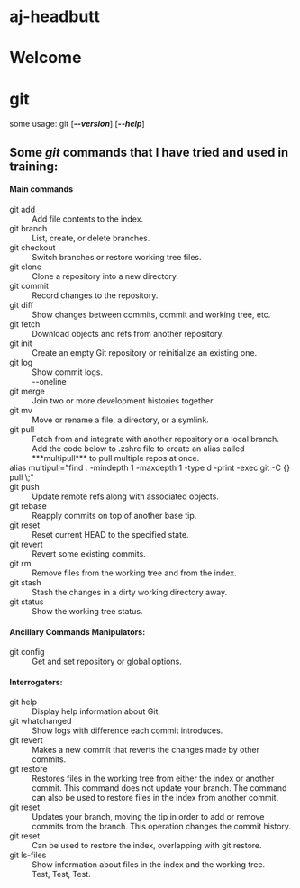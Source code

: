 # aj-headbutt

# Welcome

# git 


some usage: git [***--version***] [***--help***]           
 

## Some *git* commands that I have tried and used in training:



#### Main commands

<dl>
<dt>git add</dt>
<dd>Add file contents to the index.</dd>
<dt>git branch</dt>
<dd>List, create, or delete branches.</dd>
<dt>git checkout</dt>
<dd>Switch branches or restore working tree files.</dd>
<dt>git clone</dt>
<dd>Clone a repository into a new directory.</dd>
<dt>git commit</dt>
<dd>Record changes to the repository.</dd>
<dt>git diff</dt>
<dd>Show changes between commits, commit and working tree, etc.</dd>
<dt>git fetch</dt>
<dd>Download objects and refs from another repository.</dd>
<dt>git init</dt>
<dd>Create an empty Git repository or reinitialize an existing one.</dd>
<dt>git log</dt>
<dd>Show commit logs.</dd>
<dd>--oneline</dd>
<dt>git merge</dt>
<dd>Join two or more development histories together.</dd>
<dt>git mv</dt>
<dd>Move or rename a file, a directory, or a symlink.</dd>
<dt>git pull</dt>
<dd>Fetch from and integrate with another repository or a local branch.</dd>
<dd>Add the code below to .zshrc file to create an alias called ***multipull*** to pull multiple repos at once.</dd>
alias multipull="find . -mindepth 1 -maxdepth 1 -type d -print -exec git -C {} pull \;"

<dt>git push</dt>
<dd>Update remote refs along with associated objects.</dd>
<dt>git rebase</dt>
<dd>Reapply commits on top of another base tip.</dd>
<dt>git reset</dt>
<dd>Reset current HEAD to the specified state.</dd>
<dt>git revert</dt>
<dd>Revert some existing commits.</dd>
<dt>git rm</dt>
<dd>Remove files from the working tree and from the index.</dd>
<dt>git stash</dt>
<dd>Stash the changes in a dirty working directory away.</dd>
<dt>git status</dt>
<dd>Show the working tree status.</dd>


#### Ancillary Commands Manipulators:

<dt>git config</dt>
<dd>Get and set repository or global options.</dd>



#### Interrogators:


<dt>git help</dt>
<dd>Display help information about Git.</dd>
<dt>git whatchanged</dt>
<dd>Show logs with difference each commit introduces.</dd>
<dt>git revert</dt>
<dd>Makes a new commit that reverts the changes made by other commits.</dd>
<dt>git restore</dt>
<dd>Restores files in the working tree from either the index or another commit. This command does not update your branch. The command can also be used to restore files in the index from another commit.</dd>
<dt>git reset</dt>
<dd>Updates your branch, moving the tip in order to add or remove commits from the branch. This operation changes the commit history.</dd>
<dt>git reset</dt>
<dd>Can be used to restore the index, overlapping with git restore.</dd>
<dt>git ls-files</dt>
<dd>Show information about files in the index and the working tree.</dd>
<dd>Test, Test, Test.</dd>
